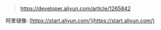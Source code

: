 
> https://developer.aliyun.com/article/1265842


阿里镜像:  [https://start.aliyun.com/](https://start.aliyun.com/)

